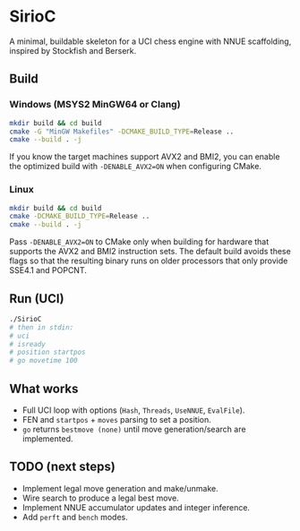 # SirioC

A minimal, buildable skeleton for a UCI chess engine with NNUE scaffolding, inspired by Stockfish and Berserk.

## Build

### Windows (MSYS2 MinGW64 or Clang)
```bash
mkdir build && cd build
cmake -G "MinGW Makefiles" -DCMAKE_BUILD_TYPE=Release ..
cmake --build . -j
```

If you know the target machines support AVX2 and BMI2, you can enable the
optimized build with `-DENABLE_AVX2=ON` when configuring CMake.

### Linux

```bash
mkdir build && cd build
cmake -DCMAKE_BUILD_TYPE=Release ..
cmake --build . -j
```

Pass `-DENABLE_AVX2=ON` to CMake only when building for hardware that supports
the AVX2 and BMI2 instruction sets. The default build avoids these flags so
that the resulting binary runs on older processors that only provide SSE4.1
and POPCNT.

## Run (UCI)

```bash
./SirioC
# then in stdin:
# uci
# isready
# position startpos
# go movetime 100
```

## What works

* Full UCI loop with options (`Hash`, `Threads`, `UseNNUE`, `EvalFile`).
* FEN and `startpos` + `moves` parsing to set a position.
* `go` returns `bestmove (none)` until move generation/search are implemented.

## TODO (next steps)

* Implement legal move generation and make/unmake.
* Wire search to produce a legal best move.
* Implement NNUE accumulator updates and integer inference.
* Add `perft` and `bench` modes.
